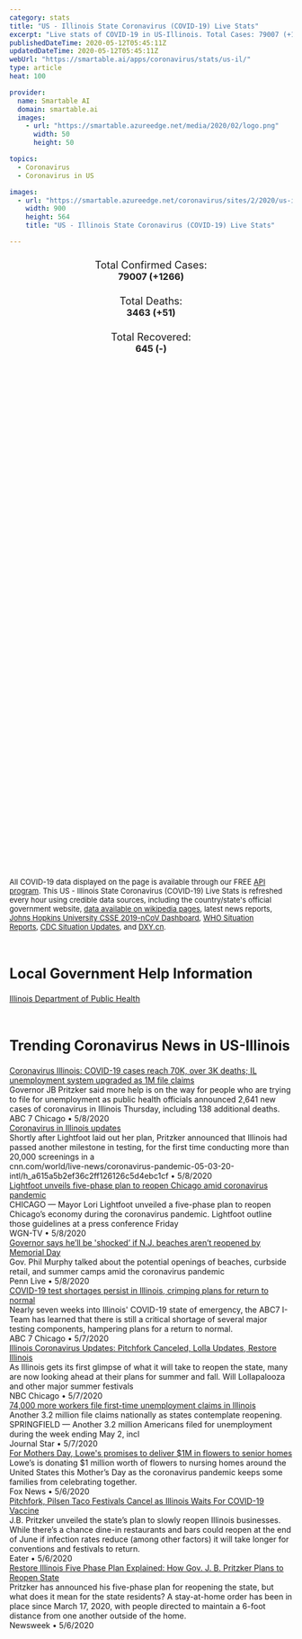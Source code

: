 ```yaml
---
category: stats
title: "US - Illinois State Coronavirus (COVID-19) Live Stats"
excerpt: "Live stats of COVID-19 in US-Illinois. Total Cases: 79007 (+1266), Deaths: 3463 (+51), Recoveries: 645(-)."
publishedDateTime: 2020-05-12T05:45:11Z
updatedDateTime: 2020-05-12T05:45:11Z
webUrl: "https://smartable.ai/apps/coronavirus/stats/us-il/"
type: article
heat: 100

provider:
  name: Smartable AI
  domain: smartable.ai
  images:
    - url: "https://smartable.azureedge.net/media/2020/02/logo.png"
      width: 50
      height: 50

topics:
  - Coronavirus
  - Coronavirus in US

images:
  - url: "https://smartable.azureedge.net/coronavirus/sites/2/2020/us-il.jpg"
    width: 900
    height: 564
    title: "US - Illinois State Coronavirus (COVID-19) Live Stats"

---
```

<div class="total-stats" style="text-align: center;">
    <h3>
	    <div style="font-size: 18px; font-weight: 400;">Total Confirmed Cases:</div>
	    79007 (<span class='red'>+1266</span>)
    </h3>
    <h3>
	    <div style="font-size: 18px; font-weight: 400;">Total Deaths:</div>
	    3463 (<span class='red'>+51</span>)
    </h3>
    <h3>
	    <div style="font-size: 18px; font-weight: 400;">Total Recovered:</div>
	    645 (-)
    </h3>
</div>

<script type="text/javascript" src="https://www.gstatic.com/charts/loader.js"></script>

<div id="time_series_chart" style="width: 100%; height: 400px;"></div>
<script type="text/javascript">
  google.charts.load('current', {'packages':['corechart']});
  google.charts.setOnLoadCallback(drawChart);
  function drawChart() {
    var data = google.visualization.arrayToDataTable([
      ['Date', 'Total Cases', 'Total Deaths', 'Total Recovered'],
      ['1/22/2020', 0, 0, 0],['1/23/2020', 0, 0, 0],['1/24/2020', 1, 0, 0],['1/25/2020', 1, 0, 0],['1/26/2020', 1, 0, 0],['1/27/2020', 1, 0, 0],['1/28/2020', 1, 0, 0],['1/29/2020', 1, 0, 0],['1/30/2020', 1, 0, 0],['1/31/2020', 2, 0, 0],['2/1/2020', 2, 0, 0],['2/2/2020', 2, 0, 0],['2/3/2020', 2, 0, 0],['2/4/2020', 2, 0, 0],['2/5/2020', 2, 0, 0],['2/6/2020', 2, 0, 0],['2/7/2020', 2, 0, 0],['2/8/2020', 2, 0, 0],['2/9/2020', 2, 0, 2],['2/10/2020', 2, 0, 2],['2/11/2020', 2, 0, 2],['2/12/2020', 2, 0, 2],['2/13/2020', 2, 0, 2],['2/14/2020', 2, 0, 2],['2/15/2020', 2, 0, 2],['2/16/2020', 2, 0, 2],['2/17/2020', 2, 0, 2],['2/18/2020', 2, 0, 2],['2/19/2020', 2, 0, 2],['2/20/2020', 2, 0, 2],['2/21/2020', 2, 0, 2],['2/22/2020', 2, 0, 2],['2/23/2020', 2, 0, 2],['2/24/2020', 2, 0, 2],['2/25/2020', 2, 0, 2],['2/26/2020', 2, 0, 2],['2/27/2020', 2, 0, 2],['2/28/2020', 2, 0, 2],['2/29/2020', 2, 0, 2],['3/1/2020', 3, 0, 2],['3/2/2020', 4, 0, 2],['3/3/2020', 4, 0, 2],['3/4/2020', 4, 0, 2],['3/5/2020', 5, 0, 2],['3/6/2020', 5, 0, 2],['3/7/2020', 6, 0, 2],['3/8/2020', 7, 0, 2],['3/9/2020', 7, 0, 2],['3/10/2020', 12, 0, 2],['3/11/2020', 25, 0, 2],['3/12/2020', 32, 0, 2],['3/13/2020', 46, 0, 2],['3/14/2020', 65, 0, 2],['3/15/2020', 93, 0, 2],['3/16/2020', 128, 0, 2],['3/17/2020', 183, 1, 2],['3/18/2020', 290, 1, 2],['3/19/2020', 423, 4, 2],['3/20/2020', 585, 5, 2],['3/21/2020', 753, 6, 2],['3/22/2020', 1050, 9, 2],['3/23/2020', 1285, 12, 2],['3/24/2020', 1538, 16, 2],['3/25/2020', 1871, 19, 2],['3/26/2020', 2542, 26, 2],['3/27/2020', 3033, 34, 2],['3/28/2020', 3502, 47, 2],['3/29/2020', 4600, 66, 2],['3/30/2020', 5062, 74, 2],['3/31/2020', 6002, 100, 2],['4/1/2020', 6984, 146, 2],['4/2/2020', 7700, 167, 7],['4/3/2020', 8907, 210, 7],['4/4/2020', 10362, 244, 18],['4/5/2020', 11263, 276, 19],['4/6/2020', 12267, 308, 24],['4/7/2020', 13556, 380, 26],['4/8/2020', 15082, 462, 122],['4/9/2020', 16427, 529, 158],['4/10/2020', 17893, 597, 212],['4/11/2020', 19183, 677, 215],['4/12/2020', 20855, 720, 226],['4/13/2020', 22028, 798, 258],['4/14/2020', 23248, 869, 408],['4/15/2020', 24593, 949, 428],['4/16/2020', 25733, 1073, 465],['4/17/2020', 27577, 1132, 465],['4/18/2020', 29146, 1259, 606],['4/19/2020', 30357, 1290, 606],['4/20/2020', 31508, 1349, 645],['4/21/2020', 33059, 1468, 645],['4/22/2020', 35109, 1565, 645],['4/23/2020', 36937, 1688, 645],['4/24/2020', 39656, 1795, 645],['4/25/2020', 41777, 1874, 645],['4/26/2020', 43903, 1933, 645],['4/27/2020', 45883, 1983, 645],['4/28/2020', 48102, 2125, 645],['4/29/2020', 50355, 2215, 645],['4/30/2020', 52918, 2355, 645],['5/1/2020', 55697, 2452, 645],['5/2/2020', 58505, 2559, 645],['5/3/2020', 61499, 2622, 645],['5/4/2020', 63840, 2665, 645],['5/5/2020', 65962, 2838, 645],['5/6/2020', 68232, 2977, 645],['5/7/2020', 70873, 3114, 645],['5/8/2020', 73760, 3245, 645],['5/9/2020', 76085, 3354, 645],['5/10/2020', 77741, 3412, 645],['5/11/2020', 79007, 3463, 645],
    ]);
    var options = {
      curveType: 'none',
      chartArea: {'width': '80%', 'height': '80%'},
      legend: { position: 'top' },
      lineWidth: 5,
      colors: ['#f60109', '#444444', '#81B71F']
    };
    var chart = new google.visualization.LineChart(document.getElementById('time_series_chart'));
    chart.draw(data, options);
  }
</script>

<div id="geo_chart" style="width: 100%; height: 500px;"></div>
<script type="text/javascript">
  google.charts.load('current', {
    'packages':['geochart'],
    'mapsApiKey': 'AIzaSyDk1HhVhLaveyKrUhhHZ5YwzIpEcbdal6U'
  });
  google.charts.setOnLoadCallback(drawRegionsMap);
  function drawRegionsMap() {
    var data = google.visualization.arrayToDataTable([
      ['LATITUDE', 'LONGITUDE', 'DESCRIPTION', 'Total Cases', 'Total Deaths'],
      [39.8842, -91.1084, "Adams", 41, 1],[39.029, -89.5247, "Bond", 9, 1],[41.3573, -89.7372, "Bureau", 14, 1],[42.0904, -90.1396, "Carroll", 11, 2],[40.3031, -88.1549, "Champaign", 279, 6],[39.5919, -89.4258, "Christian", 30, 4],[39.215, -87.6657, "Clark", 8, 0],[38.607, -89.6844, "Clinton", 127, 10],[41.7377, -87.6976, "Cook", 53381, 2361],[39.1689, -87.673, "Crawford", 10, 0],[39.3215, -88.4504, "Cumberland", 4, 0],[41.7683, -88.7659, "DeKalb", 183, 2],[39.8644, -88.16, "Douglas", 20, 0],[41.7635, -87.9456, "DuPage", 4745, 251],[38.8676, -88.8505, "Fayette", 17, 2],[37.9721, -89.1111, "Franklin", 10, 0],[41.2763, -88.2805, "Grundy", 60, 1],[41.3515, -90.3767, "Henry", 59, 0],[40.5162, -88.0759, "Iroquois", 98, 2],[37.9013, -89.3398, "Jackson", 167, 10],[42.4302, -90.1642, "Jo Daviess", 18, 0],[41.9879, -88.4016, "Kane", 3126, 90],[41.145, -88.0539, "Kankakee", 557, 30],[41.6561, -88.4508, "Kendall", 431, 12],[41.1093, -90.3988, "Knox", 75, 0],[42.3689, -87.8272, "Lake", 5323, 173],[41.1242, -88.8295, "LaSalle", 105, 5],[40.6537, -88.3999, "Livingston", 24, 1],[40.0669, -89.4429, "Logan", 9, 0],[39.7117, -88.9965, "Macon", 146, 15],[38.7631, -90.0816, "Madison", 435, 31],[38.5224, -89.1233, "Marion", 47, 0],[41.0486, -89.0522, "Marshall", 4, 0],[42.3334, -88.2668, "McHenry", 958, 52],[40.4857, -89.0993, "McLean", 121, 3],[40.085, -89.7407, "Menard", 17, 0],[38.3402, -90.1538, "Monroe", 79, 12],[39.167, -89.4735, "Montgomery", 34, 1],[39.5925, -89.9528, "Morgan", 30, 1],[40.935, -89.7547, "Peoria", 141, 5],[38.2096, -89.9998, "Randolph", 221, 2],[41.4416, -90.4464, "Rock Island", 517, 16],[37.8262, -88.5304, "Saline", 5, 0],[39.7577, -89.9026, "Sangamon", 262, 19],[38.3188, -89.8743, "St. Clair", 719, 52],[42.4929, -89.7949, "Stephenson", 99, 0],[40.534, -89.3556, "Tazewell", 59, 4],[38.2214, -89.2127, "Washington", 17, 0],[41.7173, -89.9238, "Whiteside", 104, 6],[41.4399, -87.6231, "Will", 3740, 202],[37.8611, -88.9993, "Williamson", 44, 1],[42.45, -89.0631, "Winnebago", 932, 25],[40.7406, -89.0181, "Woodford", 15, 1],[40.5709, -88.2471, "Ford", 14, 1],[42.1236, -89.404, "Ogle", 149, 1],[40.0941, -87.6398, "Vermilion", 25, 1],[37.1258, -88.6279, "Massac", 6, 0],[39.1258, -89.8173, "Macoupin", 39, 1],[41.0904, -90.4748, "Mercer", 12, 0],[39.6441, -88.7412, "Moultrie", 6, 0],[39.9229, -88.5724, "Piatt", 7, 0],[40.2218, -88.9612, "De Witt", 3, 0],[38.9537, -88.6259, "Effingham", 6, 1],[39.1546, -90.1642, "Jersey", 17, 1],[39.1043, -88.1499, "Jasper", 48, 6],[41.729, -89.3679, "Lee", 63, 0],[40.1906, -90.1425, "Mason", 15, 0],[39.5612, -90.7234, "Pike", 1, 0],[38.3256, -88.7366, "Jefferson", 97, 15],[42.3524, -88.8693, "Boone", 206, 12],[39.2971, -90.6127, "Calhoun", 1, 0],[37.9025, -88.1279, "Gallatin", 2, 0],[38.7197, -87.8726, "Lawrence", 4, 0],[38.5276, -87.7103, "Wabash", 1, 0],[39.6265, -89.0189, "Shelby", 10, 1],[39.4774, -88.3627, "Coles", 41, 2],[38.6974, -88.2234, "Richland", 3, 0],[40.5457, -91.3829, "Hancock", 12, 0],[41.1773, -89.6582, "Stark", 1, 0],[37.1145, -89.2024, "Pulaski", 27, 0],[40.1199, -90.5666, "Schuyler", 7, 0],[40.4744, -90.2949, "Fulton", 4, 1],[39.2693, -90.2066, "Greene", 4, 0],[40.3269, -90.6082, "McDonough", 49, 2],[38.0333, -89.24, "Perry", 38, 0],[41.0629, -90.5555, "Warren", 104, 0],[37.4715, -88.9746, "Johnson", 4, 0],[38.6688, -88.4758, "Clay", 2, 0],[37.3599, -89.1654, "Union", 63, 1],[37.2416, -89.2714, "Alexander", 7, 0],[40.8539, -90.8621, "Henderson", 6, 0],[38.5208, -88.5382, "Wayne", 3, 0],[38.0902, -88.5386, "Hamilton", 3, 0],[39.9525, -90.2107, "Cass", 56, 0],[37.9789, -88.3279, "White", 2, 0],[37.4239, -88.3501, "Hardin", 1, 0],[39.9379573, -90.7152749, "Brown", 9, 0],[41.5054724, -88.0900762, "Out of IL", 84, 4],[37.417132, -88.5951751, "Pope", 1, 0],
    ]);
    var options = {
      backgroundColor: {fill:'transparent',stroke:'#FFF' ,strokeWidth:0 }, 
      displayMode: 'markers',
      region: 'US-IL', 
      resolution: 'metros',
      colorAxis: {colors: ['#F27D81', '#f60109']},
      sizeAxis: {minSize:3,  maxSize:12},
    };
    var chart = new google.visualization.GeoChart(document.getElementById('geo_chart'));
    chart.draw(data, options);
  };
</script>

<div id="geo_table"></div>
<script type="text/javascript">
  google.charts.load('current', {'packages':['table']});
  google.charts.setOnLoadCallback(drawTable);
  function drawTable() {
    var data = new google.visualization.DataTable();
    data.addColumn('string', 'Location');
    data.addColumn('number', 'Total Cases');
    data.addColumn('number', 'New Cases');
    data.addColumn('number', 'Active Cases');
    data.addColumn('number', 'Total Deaths');
    data.addColumn('number', 'New Deaths');
    data.addColumn('number', 'Total Recovered');
    data.addRows([
      [{v:"Adams", f:"Adams"}, 41, 0, 35, 1, 0, 5],[{v:"Bond", f:"Bond"}, 9, 1, 6, 1, 0, 2],[{v:"Bureau", f:"Bureau"}, 14, 0, 13, 1, 0, 0],[{v:"Carroll", f:"Carroll"}, 11, 0, 9, 2, 0, 0],[{v:"Champaign", f:"Champaign"}, 279, 16, 211, 6, 0, 62],[{v:"Christian", f:"Christian"}, 30, 0, 26, 4, 0, 0],[{v:"Clark", f:"Clark"}, 8, 0, 8, 0, 0, 0],[{v:"Clinton", f:"Clinton"}, 127, 1, 106, 10, 0, 11],[{v:"Cook", f:"Cook"}, 53381, 726, 51018, 2361, 44, 2],[{v:"Crawford", f:"Crawford"}, 10, 0, 10, 0, 0, 0],[{v:"Cumberland", f:"Cumberland"}, 4, 0, 4, 0, 0, 0],[{v:"DeKalb", f:"DeKalb"}, 183, 6, 150, 2, 0, 31],[{v:"Douglas", f:"Douglas"}, 20, 0, 20, 0, 0, 0],[{v:"DuPage", f:"DuPage"}, 4745, 142, 4394, 251, 3, 100],[{v:"Fayette", f:"Fayette"}, 17, 0, 15, 2, 0, 0],[{v:"Franklin", f:"Franklin"}, 10, 0, 10, 0, 0, 0],[{v:"Grundy", f:"Grundy"}, 60, 2, 59, 1, 0, 0],[{v:"Henry", f:"Henry"}, 59, 0, 59, 0, 0, 0],[{v:"Iroquois", f:"Iroquois"}, 98, 2, 96, 2, 0, 0],[{v:"Jackson", f:"Jackson"}, 167, 0, 143, 10, 0, 14],[{v:"Jo Daviess", f:"Jo Daviess"}, 18, 0, 18, 0, 0, 0],[{v:"Kane", f:"Kane"}, 3126, 123, 3036, 90, 1, 0],[{v:"Kankakee", f:"Kankakee"}, 557, 17, 468, 30, 0, 59],[{v:"Kendall", f:"Kendall"}, 431, 10, 343, 12, 0, 76],[{v:"Knox", f:"Knox"}, 75, 2, 75, 0, 0, 0],[{v:"Lake", f:"Lake"}, 5323, 78, 5150, 173, 0, 0],[{v:"LaSalle", f:"LaSalle"}, 105, 0, 92, 5, 0, 8],[{v:"Livingston", f:"Livingston"}, 24, 0, 23, 1, 0, 0],[{v:"Logan", f:"Logan"}, 9, 0, 7, 0, 0, 2],[{v:"Macon", f:"Macon"}, 146, 2, 131, 15, 0, 0],[{v:"Madison", f:"Madison"}, 435, 8, 332, 31, 0, 72],[{v:"Marion", f:"Marion"}, 47, 3, 47, 0, 0, 0],[{v:"Marshall", f:"Marshall"}, 4, 0, 4, 0, 0, 0],[{v:"McHenry", f:"McHenry"}, 958, 13, 906, 52, 0, 0],[{v:"McLean", f:"McLean"}, 121, 4, 45, 3, 0, 73],[{v:"Menard", f:"Menard"}, 17, 0, 17, 0, 0, 0],[{v:"Monroe", f:"Monroe"}, 79, 0, 67, 12, 0, 0],[{v:"Montgomery", f:"Montgomery"}, 34, 0, 33, 1, 0, 0],[{v:"Morgan", f:"Morgan"}, 30, 0, 29, 1, 0, 0],[{v:"Peoria", f:"Peoria"}, 141, 2, 123, 5, 0, 13],[{v:"Randolph", f:"Randolph"}, 221, 1, 184, 2, 0, 35],[{v:"Rock Island", f:"Rock Island"}, 517, 2, 501, 16, 0, 0],[{v:"Saline", f:"Saline"}, 5, 0, 4, 0, 0, 1],[{v:"Sangamon", f:"Sangamon"}, 262, 4, 212, 19, 0, 31],[{v:"St. Clair", f:"St. Clair"}, 719, 8, 667, 52, 2, 0],[{v:"Stephenson", f:"Stephenson"}, 99, 2, 94, 0, 0, 5],[{v:"Tazewell", f:"Tazewell"}, 59, 0, 55, 4, 0, 0],[{v:"Washington", f:"Washington"}, 17, 2, 15, 0, 0, 2],[{v:"Whiteside", f:"Whiteside"}, 104, 0, 88, 6, 0, 10],[{v:"Will", f:"Will"}, 3740, 56, 3538, 202, 0, 0],[{v:"Williamson", f:"Williamson"}, 44, 0, 37, 1, 0, 6],[{v:"Winnebago", f:"Winnebago"}, 932, 15, 907, 25, 0, 0],[{v:"Woodford", f:"Woodford"}, 15, 0, 14, 1, 0, 0],[{v:"Ford", f:"Ford"}, 14, 0, 13, 1, 0, 0],[{v:"Ogle", f:"Ogle"}, 149, 0, 148, 1, 0, 0],[{v:"Vermilion", f:"Vermilion"}, 25, 0, 24, 1, 0, 0],[{v:"Massac", f:"Massac"}, 6, 0, 4, 0, 0, 2],[{v:"Macoupin", f:"Macoupin"}, 39, 0, 27, 1, 0, 11],[{v:"Mercer", f:"Mercer"}, 12, 0, 12, 0, 0, 0],[{v:"Moultrie", f:"Moultrie"}, 6, 0, 6, 0, 0, 0],[{v:"Piatt", f:"Piatt"}, 7, 0, 5, 0, 0, 2],[{v:"De Witt", f:"De Witt"}, 3, 0, 2, 0, 0, 1],[{v:"Effingham", f:"Effingham"}, 6, 0, 5, 1, 0, 0],[{v:"Jersey", f:"Jersey"}, 17, 0, 11, 1, 0, 5],[{v:"Jasper", f:"Jasper"}, 48, 0, 42, 6, 0, 0],[{v:"Lee", f:"Lee"}, 63, 0, 60, 0, 0, 3],[{v:"Mason", f:"Mason"}, 15, 0, 15, 0, 0, 0],[{v:"Pike", f:"Pike"}, 1, 0, 1, 0, 0, 0],[{v:"Jefferson", f:"Jefferson"}, 97, 0, 82, 15, 0, 0],[{v:"Boone", f:"Boone"}, 206, 13, 194, 12, 0, 0],[{v:"Calhoun", f:"Calhoun"}, 1, 0, 0, 0, 0, 1],[{v:"Gallatin", f:"Gallatin"}, 2, 0, 2, 0, 0, 0],[{v:"Lawrence", f:"Lawrence"}, 4, 0, 4, 0, 0, 0],[{v:"Wabash", f:"Wabash"}, 1, 0, 1, 0, 0, 0],[{v:"Shelby", f:"Shelby"}, 10, 0, 9, 1, 0, 0],[{v:"Coles", f:"Coles"}, 41, 17, 39, 2, 1, 0],[{v:"Richland", f:"Richland"}, 3, 0, 3, 0, 0, 0],[{v:"Hancock", f:"Hancock"}, 12, 0, 12, 0, 0, 0],[{v:"Stark", f:"Stark"}, 1, 0, 1, 0, 0, 0],[{v:"Pulaski", f:"Pulaski"}, 27, 0, 27, 0, 0, 0],[{v:"Schuyler", f:"Schuyler"}, 7, 0, 7, 0, 0, 0],[{v:"Fulton", f:"Fulton"}, 4, 0, 3, 1, 0, 0],[{v:"Greene", f:"Greene"}, 4, 0, 4, 0, 0, 0],[{v:"McDonough", f:"McDonough"}, 49, 0, 47, 2, 0, 0],[{v:"Perry", f:"Perry"}, 38, 0, 38, 0, 0, 0],[{v:"Warren", f:"Warren"}, 104, 2, 104, 0, 0, 0],[{v:"Johnson", f:"Johnson"}, 4, 0, 4, 0, 0, 0],[{v:"Clay", f:"Clay"}, 2, 0, 2, 0, 0, 0],[{v:"Union", f:"Union"}, 63, 0, 62, 1, 0, 0],[{v:"Alexander", f:"Alexander"}, 7, 0, 7, 0, 0, 0],[{v:"Henderson", f:"Henderson"}, 6, 0, 6, 0, 0, 0],[{v:"Wayne", f:"Wayne"}, 3, 0, 3, 0, 0, 0],[{v:"Hamilton", f:"Hamilton"}, 3, 1, 3, 0, 0, 0],[{v:"Cass", f:"Cass"}, 56, 0, 56, 0, 0, 0],[{v:"White", f:"White"}, 2, 0, 2, 0, 0, 0],[{v:"Hardin", f:"Hardin"}, 1, 0, 1, 0, 0, 0],[{v:"Brown", f:"Brown"}, 9, 1, 9, 0, 0, 0],[{v:"Out of IL", f:"Out of IL"}, 84, 5, 80, 4, 0, 0],[{v:"Pope", f:"Pope"}, 1, 0, 1, 0, 0, 0],
    ]);
    data.setProperty(0, 0, 'style', 'min-width:100px');
    var table = new google.visualization.Table(document.getElementById('geo_table'));
    table.draw(data, {allowHtml: true, sortColumn: 2, sortAscending: false, width: '660px', height: '100%'});
  }
</script>

<span style="font-size: 13px">All COVID-19 data displayed on the page is available through our FREE <a href="https://developer.smartable.ai">API program</a>. This US - Illinois State Coronavirus (COVID-19) Live Stats is refreshed every hour using credible data sources, including the country/state's official government website, <a href="https://en.wikipedia.org/wiki/2019%E2%80%9320_coronavirus_pandemic" target="_blank">data available on wikipedia pages</a>, latest news reports, <a href="https://systems.jhu.edu/research/public-health/ncov/" target="_blank">Johns Hopkins University CSSE 2019-nCoV Dashboard</a>, <a href="https://www.who.int/emergencies/diseases/novel-coronavirus-2019/situation-reports" target="_blank">WHO Situation Reports</a>, <a href="https://www.cdc.gov/coronavirus/2019-ncov/index.html" target="_blank">CDC Situation Updates</a>, and <a href="https://ncov.dxy.cn/ncovh5/view/pneumonia" target="_blank">DXY.cn</a>.</span>

<h2 id="news" class="center" style="margin-top: 60px; font-size: 25px;">Local Government Help Information</h2>
<div class="info center">
<a href="http://www.dph.illinois.gov/topics-services/diseases-and-conditions/diseases-a-z-list/coronavirus/media-publications" target="_blank">Illinois Department of Public Health</a>
</div>
<h2 id="news" class="center" style="margin-top: 60px; font-size: 25px;">Trending Coronavirus News in US-Illinois</h2>
<div class="row">
<div class="col-md-6 col-sm-12">
  <div class="content-card">
	<a href="https://abc7chicago.com/illinois-coronavirus-covid-cases-unemployment/6162898/"><div class="card-image" style="background-image: url(https://cdn.abcotvs.com/dip/images/6162854_050820-wls-diane-pritzker-unemeployment-5apkg-vid.jpg)"></div></a>
	<div class="content">
		<div class="card-title"><a href="https://abc7chicago.com/illinois-coronavirus-covid-cases-unemployment/6162898/">Coronavirus Illinois: COVID-19 cases reach 70K, over 3K deaths; IL unemployment system upgraded as 1M file claims</a></div>
		<div class="card-excerpt">Governor JB Pritzker said more help is on the way for people who are trying to file for unemployment as public health officials announced 2,641 new cases of coronavirus in Illinois Thursday, including 138 additional deaths.</div>
		<div class="card-meta">
			<span class="card-provider">ABC 7 Chicago</span> • <span class="card-date">5/8/2020</span>
		</div>
	</div>
  </div>
</div>
<div class="col-md-6 col-sm-12">
  <div class="content-card">
	<a href="https://www.cnn.com/world/live-news/coronavirus-pandemic-05-03-20-intl/h_a615a5b2ef36c2ff126126c5d4ebc1cf"><div class="card-image" style="background-image: url(https://cdn.cnn.com/cnnnext/dam/assets/200213161538-cdc-novel-coronavirus-test-kit-super-tease.jpg)"></div></a>
	<div class="content">
		<div class="card-title"><a href="https://www.cnn.com/world/live-news/coronavirus-pandemic-05-03-20-intl/h_a615a5b2ef36c2ff126126c5d4ebc1cf">Coronavirus in Illinois updates</a></div>
		<div class="card-excerpt">Shortly after Lightfoot laid out her plan, Pritzker announced that Illinois had passed another milestone in testing, for the first time conducting more than 20,000 screenings in a</div>
		<div class="card-meta">
			<span class="card-provider">cnn.com/world/live-news/coronavirus-pandemic-05-03-20-intl/h_a615a5b2ef36c2ff126126c5d4ebc1cf</span> • <span class="card-date">5/8/2020</span>
		</div>
	</div>
  </div>
</div>
<div class="col-md-6 col-sm-12">
  <div class="content-card">
	<a href="https://www.cnn.com/us/live-news/us-coronavirus-update-05-05-20/h_7b7a2291a88d0a0d0ea30eefc36e9333"><div class="card-image" style="background-image: url(https://cdn.cnn.com/cnnnext/dam/assets/200213175739-03-coronavirus-0213-super-tease.jpg)"></div></a>
	<div class="content">
		<div class="card-title"><a href="https://www.cnn.com/us/live-news/us-coronavirus-update-05-05-20/h_7b7a2291a88d0a0d0ea30eefc36e9333">Lightfoot unveils five-phase plan to reopen Chicago amid coronavirus pandemic</a></div>
		<div class="card-excerpt">CHICAGO — Mayor Lori Lightfoot unveiled a five-phase plan to reopen Chicago’s economy during the coronavirus pandemic. Lightfoot outline those guidelines at a press conference Friday</div>
		<div class="card-meta">
			<span class="card-provider">WGN-TV</span> • <span class="card-date">5/8/2020</span>
		</div>
	</div>
  </div>
</div>
<div class="col-md-6 col-sm-12">
  <div class="content-card">
	<a href="https://www.cnn.com/us/live-news/us-coronavirus-update-04-23-20/h_673b88d518ec47c184a3065d312041b4"><div class="card-image" style="background-image: url(https://dynaimage.cdn.cnn.com/cnn/digital-images/w_900,h_600/2bfdb35e-8165-4e39-9423-2b9bb132e646.jpg)"></div></a>
	<div class="content">
		<div class="card-title"><a href="https://www.cnn.com/us/live-news/us-coronavirus-update-04-23-20/h_673b88d518ec47c184a3065d312041b4">Governor says he’ll be 'shocked’ if N.J. beaches aren’t reopened by Memorial Day</a></div>
		<div class="card-excerpt">Gov. Phil Murphy talked about the potential openings of beaches, curbside retail, and summer camps amid the coronavirus pandemic</div>
		<div class="card-meta">
			<span class="card-provider">Penn Live</span> • <span class="card-date">5/8/2020</span>
		</div>
	</div>
  </div>
</div>
<div class="col-md-6 col-sm-12">
  <div class="content-card">
	<a href="https://abc7chicago.com/coronavirus-illinois-reopen-covid-19-test/6161490/"><div class="card-image" style="background-image: url(https://cdn.abcotvs.com/dip/images/6161573_050720-wls-goudie-iteam-data-testing-6p-vid.jpg)"></div></a>
	<div class="content">
		<div class="card-title"><a href="https://abc7chicago.com/coronavirus-illinois-reopen-covid-19-test/6161490/">COVID-19 test shortages persist in Illinois, crimping plans for return to normal</a></div>
		<div class="card-excerpt">Nearly seven weeks into Illinois' COVID-19 state of emergency, the ABC7 I-Team has learned that there is still a critical shortage of several major testing components, hampering plans for a return to normal.</div>
		<div class="card-meta">
			<span class="card-provider">ABC 7 Chicago</span> • <span class="card-date">5/7/2020</span>
		</div>
	</div>
  </div>
</div>
<div class="col-md-6 col-sm-12">
  <div class="content-card">
	<a href="https://www.nbcchicago.com/news/local/illinois-coronavirus-updates-lollapalooza-latest-restore-illinois-health-regions/2267439/"><div class="card-image" style="background-image: url(https://media.nbcchicago.com/2019/09/GettyImages-174148368.jpg?resize=1200%2C675)"></div></a>
	<div class="content">
		<div class="card-title"><a href="https://www.nbcchicago.com/news/local/illinois-coronavirus-updates-lollapalooza-latest-restore-illinois-health-regions/2267439/">Illinois Coronavirus Updates: Pitchfork Canceled, Lolla Updates, Restore Illinois</a></div>
		<div class="card-excerpt">As Illinois gets its first glimpse of what it will take to reopen the state, many are now looking ahead at their plans for summer and fall. Will Lollapalooza and other major summer festivals</div>
		<div class="card-meta">
			<span class="card-provider">NBC Chicago</span> • <span class="card-date">5/7/2020</span>
		</div>
	</div>
  </div>
</div>
<div class="col-md-6 col-sm-12">
  <div class="content-card">
	<a href="https://www.pjstar.com/news/20200507/74000-more-workers-file-first-time-unemployment-claims-in-illinois"><div class="card-image" style="background-image: url(https://www.pjstar.com/apps/pbcsi.dll/bilde?Site=IP&Date=20200507&Category=NEWS&ArtNo=200509830&Ref=AR)"></div></a>
	<div class="content">
		<div class="card-title"><a href="https://www.pjstar.com/news/20200507/74000-more-workers-file-first-time-unemployment-claims-in-illinois">74,000 more workers file first-time unemployment claims in Illinois</a></div>
		<div class="card-excerpt">Another 3.2 million file claims nationally as states contemplate reopening. SPRINGFIELD — Another 3.2 million Americans filed for unemployment during the week ending May 2, incl</div>
		<div class="card-meta">
			<span class="card-provider">Journal Star</span> • <span class="card-date">5/7/2020</span>
		</div>
	</div>
  </div>
</div>
<div class="col-md-6 col-sm-12">
  <div class="content-card">
	<a href="https://www.foxnews.com/us/mothers-day-lowes-1m-flowers-senior-homes"><div class="card-image" style="background-image: url(https://a57.foxnews.com/static.foxnews.com/foxnews.com/content/uploads/2020/05/640/320/LOWES-1.jpg?ve=1&tl=1)"></div></a>
	<div class="content">
		<div class="card-title"><a href="https://www.foxnews.com/us/mothers-day-lowes-1m-flowers-senior-homes">For Mothers Day, Lowe's promises to deliver $1M in flowers to senior homes</a></div>
		<div class="card-excerpt">Lowe’s is donating $1 million worth of flowers to nursing homes around the United States this Mother’s Day as the coronavirus pandemic keeps some families from celebrating together.</div>
		<div class="card-meta">
			<span class="card-provider">Fox News</span> • <span class="card-date">5/6/2020</span>
		</div>
	</div>
  </div>
</div>
<div class="col-md-6 col-sm-12">
  <div class="content-card">
	<a href="https://chicago.eater.com/2020/5/5/21248531/illinois-restaurants-bars-reopen-in-late-june-coronavirus"><div class="card-image" style="background-image: url(https://cdn.vox-cdn.com/thumbor/upeA5oIx4zwZLfE9KCL_aRReNbc=/1400x0/filters:no_upscale()/cdn.vox-cdn.com/uploads/chorus_asset/file/19947158/Screen_Shot_2020_05_05_at_3.59.21_PM.png)"></div></a>
	<div class="content">
		<div class="card-title"><a href="https://chicago.eater.com/2020/5/5/21248531/illinois-restaurants-bars-reopen-in-late-june-coronavirus">Pitchfork, Pilsen Taco Festivals Cancel as Illinois Waits For COVID-19 Vaccine</a></div>
		<div class="card-excerpt">J.B. Pritzker unveiled the state’s plan to slowly reopen Illinois businesses. While there’s a chance dine-in restaurants and bars could reopen at the end of June if infection rates reduce (among other factors) it will take longer for conventions and festivals to return.</div>
		<div class="card-meta">
			<span class="card-provider">Eater</span> • <span class="card-date">5/6/2020</span>
		</div>
	</div>
  </div>
</div>
<div class="col-md-6 col-sm-12">
  <div class="content-card">
	<a href="https://www.cnn.com/us/live-news/us-coronavirus-update-05-05-20/h_7b7a2291a88d0a0d0ea30eefc36e9333"><div class="card-image" style="background-image: url(https://cdn.cnn.com/cnnnext/dam/assets/200213175739-03-coronavirus-0213-super-tease.jpg)"></div></a>
	<div class="content">
		<div class="card-title"><a href="https://www.cnn.com/us/live-news/us-coronavirus-update-05-05-20/h_7b7a2291a88d0a0d0ea30eefc36e9333">Restore Illinois Five Phase Plan Explained: How Gov. J. B. Pritzker Plans to Reopen State</a></div>
		<div class="card-excerpt">Pritzker has announced his five-phase plan for reopening the state, but what does it mean for the state residents? A stay-at-home order has been in place since March 17, 2020, with people directed to maintain a 6-foot distance from one another outside of the home.</div>
		<div class="card-meta">
			<span class="card-provider">Newsweek</span> • <span class="card-date">5/6/2020</span>
		</div>
	</div>
  </div>
</div>

</div>

